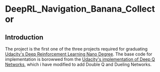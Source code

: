 # DeepRL_Navigation_Banana_Collector
## Introduction
The project is the first one of the three projects required for graduating [Udacity's Deep Reinforcement Learning Nano Degree](https://www.udacity.com/course/deep-reinforcement-learning-nanodegree--nd893). The base code for implementation is borowwed from the [Udacity's implementation of Deep Q Networks](https://github.com/udacity/deep-reinforcement-learning/blob/master/dqn/exercise/Deep_Q_Network.ipynb), which i have modified to add Double Q and Dueling Networks. 
